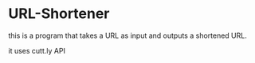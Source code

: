 # URL-Shortener
this is a program that takes a URL as input and outputs a shortened URL.

it uses cutt.ly API
